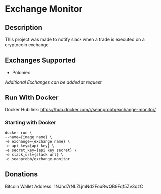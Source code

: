 # Exchange Monitor

## Description

This project was made to notify slack when a trade is executed on a cryptocoin exchange.

## Exchanges Supported

* Poloniex

*Additional Exchanges can be added at request*

## Run With Docker

Docker Hub link: https://hub.docker.com/r/seanprobb/exchange-monitor/

### Starting with Docker
    docker run \
    --name={image name} \
    -e exchange={exchange name} \
    -e api_key={api key} \
    -e secret_key={api key secret} \
    -e slack_url={slack url} \
    -d seanprobb/exchange-monitor
    
## Donations

Bitcoin Wallet Address: 1NJhd7rNLZLjmNd2FouRwQB9Fqf5Zv3qzC
    
    
    